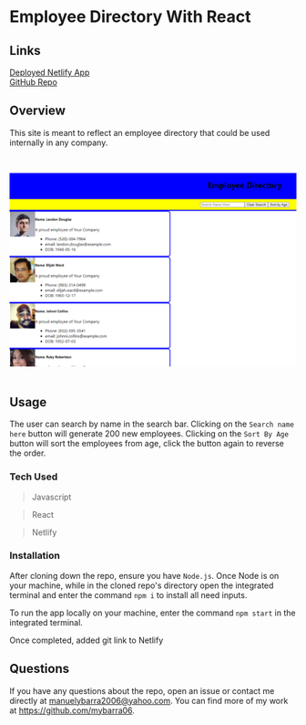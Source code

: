 # Employee Directory With React

## Links  

[Deployed Netlify App](employeedirectory12121212.netlify.app)  
[GitHub Repo](https://github.com/mybarra06/user-directory)  

## Overview  
This site is meant to reflect an employee directory that could be used internally in any company. 

<br>

![Main Page](./images/EmployeeDirect.PNG)  
<br>  


## Usage  
The user can search by name in the search bar. Clicking on the `Search name here` button will generate 200 new employees. Clicking on the `Sort By Age` button will sort the employees from age, click the button again to reverse the order.  

### Tech Used 

>Javascript  

>React

>Netlify

### Installation  
After cloning down the repo, ensure you have `Node.js`. Once Node is on your machine, while in the cloned repo's directory open the integrated terminal and enter the command `npm i` to install all need inputs.  

To run the app locally on your machine, enter the command `npm start` in the integrated terminal.

Once completed, added git link to Netlify

## Questions
​If you have any questions about the repo, open an issue or contact me directly at manuelybarra2006@yahoo.com. You can find more of my work at https://github.com/mybarra06.